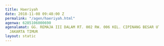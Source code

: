 ```yaml
---
title: Haeriyah
date: 2018-11-08 09:48:00 Z
permalink: "/agen/haeriyah.html"
agenwa: 6285106000690
agenalamat: GG. REMAJA III DALAM RT. 002 RW. 006 KEL. CIPINANG BESAR UTARA KEC. JATINEGARA
  JAKARTA TIMUR
layout: static
---
```



